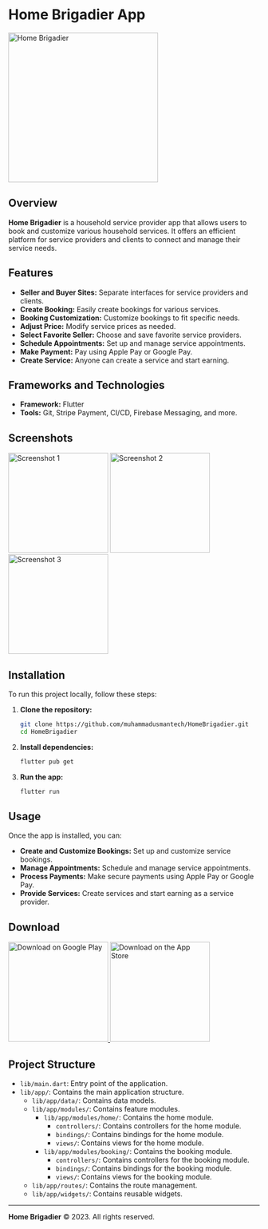 # Home Brigadier App

<img src="https://github.com/muhammadusmantech/Home-Brigadier/blob/main/assets/launcher/ic_launcher.png" alt="Home Brigadier" width="300" />

## Overview

**Home Brigadier** is a household service provider app that allows users to book and customize various household services. It offers an efficient platform for service providers and clients to connect and manage their service needs.

## Features

- **Seller and Buyer Sites:** Separate interfaces for service providers and clients.
- **Create Booking:** Easily create bookings for various services.
- **Booking Customization:** Customize bookings to fit specific needs.
- **Adjust Price:** Modify service prices as needed.
- **Select Favorite Seller:** Choose and save favorite service providers.
- **Schedule Appointments:** Set up and manage service appointments.
- **Make Payment:** Pay using Apple Pay or Google Pay.
- **Create Service:** Anyone can create a service and start earning.

## Frameworks and Technologies

- **Framework:** Flutter
- **Tools:** Git, Stripe Payment, CI/CD, Firebase Messaging, and more.

## Screenshots

<img src="https://github.com/muhammadusmantech/home-brigadier/blob/main/assets/screenshot/Screenshot_20240705-011927.png" alt="Screenshot 1" width="200"/>
<img src="https://github.com/muhammadusmantech/home-brigadier/blob/main/assets/screenshot/Screenshot_20240705-011932.png" alt="Screenshot 2" width="200"/>
<img src="https://github.com/muhammadusmantech/home-brigadier/blob/main/assets/screenshot/Screenshot_20240705-011936.png" alt="Screenshot 3" width="200"/>

## Installation

To run this project locally, follow these steps:

1. **Clone the repository:**

    ```bash
    git clone https://github.com/muhammadusmantech/HomeBrigadier.git
    cd HomeBrigadier
    ```

2. **Install dependencies:**

    ```bash
    flutter pub get
    ```

3. **Run the app:**

    ```bash
    flutter run
    ```

## Usage

Once the app is installed, you can:

- **Create and Customize Bookings:** Set up and customize service bookings.
- **Manage Appointments:** Schedule and manage service appointments.
- **Process Payments:** Make secure payments using Apple Pay or Google Pay.
- **Provide Services:** Create services and start earning as a service provider.

## Download

<a href="https://play.google.com/store/apps/details?id=com.homebrigadier.app">
  <img src="https://upload.wikimedia.org/wikipedia/commons/7/78/Google_Play_Store_badge_EN.svg" alt="Download on Google Play" width="200"/>
</a>

<a href="https://apps.apple.com/us/app/home-brigadier/id123456789">
  <img src="https://github.com/muhammadusmantech/Home-Brigadier/blob/main/assets/screenshot/download-on-the-app-store-apple-logo-svgrepo-com.svg" alt="Download on the App Store" width="200"/>
</a>

## Project Structure

- `lib/main.dart`: Entry point of the application.
- `lib/app/`: Contains the main application structure.
  - `lib/app/data/`: Contains data models.
  - `lib/app/modules/`: Contains feature modules.
    - `lib/app/modules/home/`: Contains the home module.
      - `controllers/`: Contains controllers for the home module.
      - `bindings/`: Contains bindings for the home module.
      - `views/`: Contains views for the home module.
    - `lib/app/modules/booking/`: Contains the booking module.
      - `controllers/`: Contains controllers for the booking module.
      - `bindings/`: Contains bindings for the booking module.
      - `views/`: Contains views for the booking module.
  - `lib/app/routes/`: Contains the route management.
  - `lib/app/widgets/`: Contains reusable widgets.

---

**Home Brigadier** © 2023. All rights reserved.
